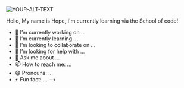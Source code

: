 
<picture>
 <source media="(prefers-color-scheme: dark)" srcset="https://new.express.adobe.com/publishedV2/urn:aaid:sc:EU:4485171f-3426-4725-be9a-44fd50a66d69?promoid=Y69SGM5H&mv=other">
 <source media="(prefers-color-scheme: light)" srcset="YOUR-LIGHTMODE-IMAGE">
 <img alt="YOUR-ALT-TEXT" src="YOUR-DEFAULT-IMAGE">
</picture>

Hello, My name is Hope, I'm currently learning via the School of code!


- 🔭 I’m currently working on ...
- 🌱 I’m currently learning ...
- 👯 I’m looking to collaborate on ...
- 🤔 I’m looking for help with ...
- 💬 Ask me about ...
- 📫 How to reach me: ...
- 😄 Pronouns: ...
- ⚡ Fun fact: ...
-->
